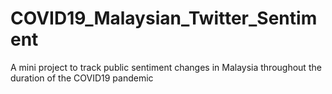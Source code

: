 # COVID19_Malaysian_Twitter_Sentiment
A mini project to track public sentiment changes in Malaysia throughout the duration of the COVID19 pandemic
